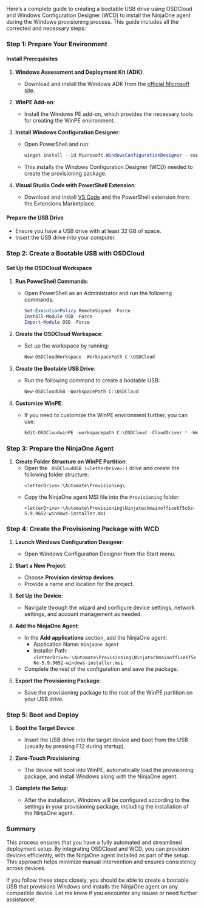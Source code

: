 Here’s a complete guide to creating a bootable USB drive using OSDCloud and Windows Configuration Designer (WCD) to install the NinjaOne agent during the Windows provisioning process. This guide includes all the corrected and necessary steps:

### **Step 1: Prepare Your Environment**

#### **Install Prerequisites**
1. **Windows Assessment and Deployment Kit (ADK)**:
   - Download and install the Windows ADK from the [official Microsoft site](https://learn.microsoft.com/en-us/windows-hardware/get-started/adk-install).

2. **WinPE Add-on**:
   - Install the Windows PE add-on, which provides the necessary tools for creating the WinPE environment.

3. **Install Windows Configuration Designer**:
   - Open PowerShell and run:
     ```powershell
     winget install --id Microsoft.WindowsConfigurationDesigner --source msstore
     ```
   - This installs the Windows Configuration Designer (WCD) needed to create the provisioning package.

4. **Visual Studio Code with PowerShell Extension**:
   - Download and install [VS Code](https://code.visualstudio.com/) and the PowerShell extension from the Extensions Marketplace.

#### **Prepare the USB Drive**
- Ensure you have a USB drive with at least 32 GB of space.
- Insert the USB drive into your computer.

### **Step 2: Create a Bootable USB with OSDCloud**

#### **Set Up the OSDCloud Workspace**
1. **Run PowerShell Commands**:
   - Open PowerShell as an Administrator and run the following commands:
     ```powershell
     Set-ExecutionPolicy RemoteSigned -Force
     Install-Module OSD -Force
     Import-Module OSD -Force
     ```

2. **Create the OSDCloud Workspace**:
   - Set up the workspace by running:
     ```powershell
     New-OSDCloudWorkspace -WorkspacePath C:\OSDCloud
     ```

3. **Create the Bootable USB Drive**:
   - Run the following command to create a bootable USB:
     ```powershell
     New-OSDCloudUSB -WorkspacePath C:\OSDCloud
     ```

4. **Customize WinPE**:
   - If you need to customize the WinPE environment further, you can use:
     ```powershell
     Edit-OSDCloudwinPE -workspacepath C:\OSDCloud -CloudDriver * -WebPSScript https://gist.githubusercontent.com/Jeffhunter88/ed338a1c3aab4ca6abd2dd68a329d53c/raw/osdcloud_config.ps1 -Verbose
     ```

### **Step 3: Prepare the NinjaOne Agent**

1. **Create Folder Structure on WinPE Partition**:
   - Open the ` OSDCloudUSB (<letterDrive>:)` drive and create the following folder structure:
     ```plaintext
     <letterDrive>:\Automate\Provisioning\
     ```
   - Copy the NinjaOne agent MSI file into the `Provisioning` folder:
     ```plaintext
     <letterDrive>:\Automate\Provisioning\Ninjatechmainoffice6f5c6e-5.9.9652-windows-installer.msi
     ```

### **Step 4: Create the Provisioning Package with WCD**

1. **Launch Windows Configuration Designer**:
   - Open Windows Configuration Designer from the Start menu.

2. **Start a New Project**:
   - Choose **Provision desktop devices**.
   - Provide a name and location for the project.

3. **Set Up the Device**:
   - Navigate through the wizard and configure device settings, network settings, and account management as needed.

4. **Add the NinjaOne Agent**:
   - In the **Add applications** section, add the NinjaOne agent:
     - Application Name: `NinjaOne Agent`
     - Installer Path: `<letterDrive>:\Automate\Provisioning\Ninjatechmainoffice6f5c6e-5.9.9652-windows-installer.msi`
   - Complete the rest of the configuration and save the package.

5. **Export the Provisioning Package**:
   - Save the provisioning package to the root of the WinPE partition on your USB drive.

### **Step 5: Boot and Deploy**

1. **Boot the Target Device**:
   - Insert the USB drive into the target device and boot from the USB (usually by pressing F12 during startup).

2. **Zero-Touch Provisioning**:
   - The device will boot into WinPE, automatically load the provisioning package, and install Windows along with the NinjaOne agent.

3. **Complete the Setup**:
   - After the installation, Windows will be configured according to the settings in your provisioning package, including the installation of the NinjaOne agent.

### **Summary**
This process ensures that you have a fully automated and streamlined deployment setup. By integrating OSDCloud and WCD, you can provision devices efficiently, with the NinjaOne agent installed as part of the setup. This approach helps minimize manual intervention and ensures consistency across devices.

If you follow these steps closely, you should be able to create a bootable USB that provisions Windows and installs the NinjaOne agent on any compatible device. Let me know if you encounter any issues or need further assistance!
